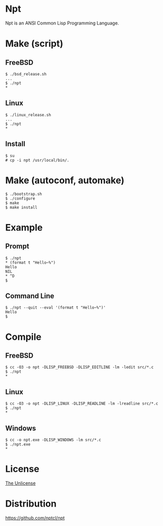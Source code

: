 # Npt
Npt is an ANSI Common Lisp Programming Language.


# Make (script)
## FreeBSD
```
$ ./bsd_release.sh
...
$ ./npt
*
```

## Linux
```
$ ./linux_release.sh
...
$ ./npt
*
```

## Install
```
$ su
# cp -i npt /usr/local/bin/.
```


# Make (autoconf, automake)
```
$ ./bootstrap.sh
$ ./configure
$ make
$ make install
```


# Example
## Prompt
```
$ ./npt
* (format t "Hello~%")
Hello
NIL
* ^D
$
```

## Command Line
```
$ ./npt --quit --eval '(format t "Hello~%")'
Hello
$
```


# Compile
## FreeBSD
```
$ cc -O3 -o npt -DLISP_FREEBSD -DLISP_EDITLINE -lm -ledit src/*.c
$ ./npt
*
```

## Linux
```
$ cc -O3 -o npt -DLISP_LINUX -DLISP_READLINE -lm -lreadline src/*.c
$ ./npt
*
```

## Windows
```
$ cc -o npt.exe -DLISP_WINDOWS -lm src/*.c
$ ./npt.exe
*
```


# License
[The Unlicense](LICENSE)


# Distribution
https://github.com/nptcl/npt

